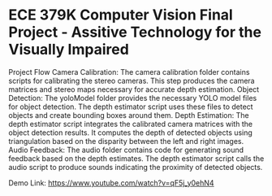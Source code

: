 # ECE 379K Computer Vision Final Project - Assitive Technology for the Visually Impaired

Project Flow
Camera Calibration:
The camera calibration folder contains scripts for calibrating the stereo cameras.
This step produces the camera matrices and stereo maps necessary for accurate depth estimation.
Object Detection:
The yoloModel folder provides the necessary YOLO model files for object detection.
The depth estimator script uses these files to detect objects and create bounding boxes around them.
Depth Estimation:
The depth estimator script integrates the calibrated camera matrices with the object detection results.
It computes the depth of detected objects using triangulation based on the disparity between the left and right images.
Audio Feedback:
The audio folder contains code for generating sound feedback based on the depth estimates.
The depth estimator script calls the audio script to produce sounds indicating the proximity of detected objects.

Demo Link: https://www.youtube.com/watch?v=qF5j_y0ehN4
